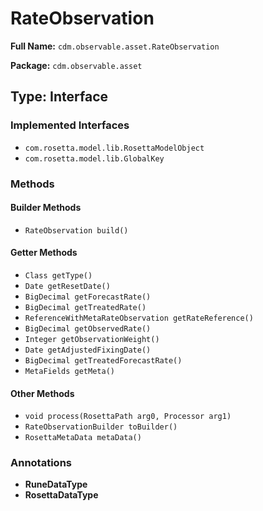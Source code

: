 # RateObservation

**Full Name:** `cdm.observable.asset.RateObservation`

**Package:** `cdm.observable.asset`

## Type: Interface

### Implemented Interfaces

- `com.rosetta.model.lib.RosettaModelObject`
- `com.rosetta.model.lib.GlobalKey`

### Methods

#### Builder Methods

- `RateObservation build()`

#### Getter Methods

- `Class getType()`
- `Date getResetDate()`
- `BigDecimal getForecastRate()`
- `BigDecimal getTreatedRate()`
- `ReferenceWithMetaRateObservation getRateReference()`
- `BigDecimal getObservedRate()`
- `Integer getObservationWeight()`
- `Date getAdjustedFixingDate()`
- `BigDecimal getTreatedForecastRate()`
- `MetaFields getMeta()`

#### Other Methods

- `void process(RosettaPath arg0, Processor arg1)`
- `RateObservationBuilder toBuilder()`
- `RosettaMetaData metaData()`

### Annotations

- **RuneDataType**
- **RosettaDataType**

